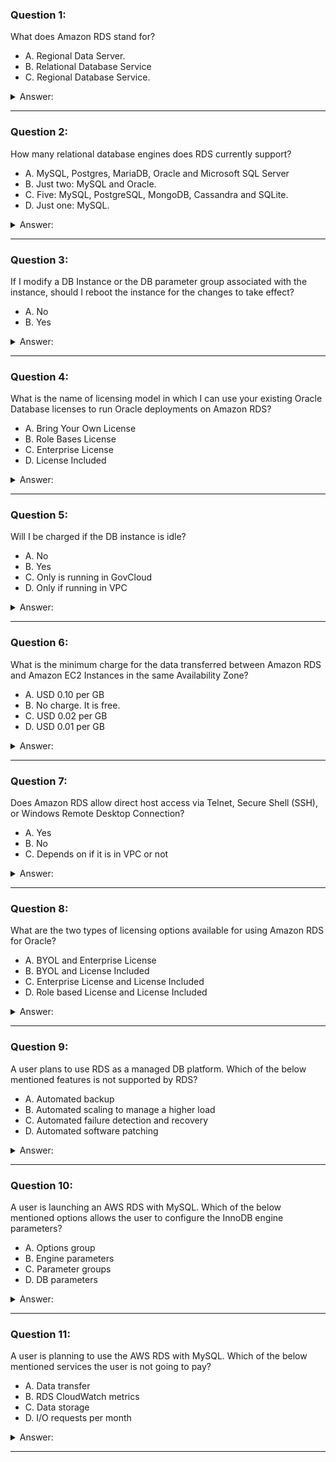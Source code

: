 ### Question 1:

What does Amazon RDS stand for?

- A. Regional Data Server.
- B. Relational Database Service
- C. Regional Database Service.

<details><summary>Answer:</summary><p>
[B]

Explanation:

Question 1@http://jayendrapatil.com/aws-relational-database-service-rds/

</p></details><hr>

### Question 2:

How many relational database engines does RDS currently support?

- A. MySQL, Postgres, MariaDB, Oracle and Microsoft SQL Server
- B. Just two: MySQL and Oracle.
- C. Five: MySQL, PostgreSQL, MongoDB, Cassandra and SQLite.
- D. Just one: MySQL.

<details><summary>Answer:</summary><p>
[A]

Explanation:

Question 2@http://jayendrapatil.com/aws-relational-database-service-rds/

</p></details><hr>

### Question 3:

If I modify a DB Instance or the DB parameter group associated with the instance, should I reboot the instance for the changes to take effect?

- A. No
- B. Yes

<details><summary>Answer:</summary><p>
[B]

Explanation:

Question 3@http://jayendrapatil.com/aws-relational-database-service-rds/

</p></details><hr>

### Question 4:

What is the name of licensing model in which I can use your existing Oracle Database licenses to run Oracle deployments on Amazon RDS?

- A. Bring Your Own License
- B. Role Bases License
- C. Enterprise License
- D. License Included

<details><summary>Answer:</summary><p>
[A]

Explanation:

Question 4@http://jayendrapatil.com/aws-relational-database-service-rds/

</p></details><hr>

### Question 5:

Will I be charged if the DB instance is idle?

- A. No
- B. Yes
- C. Only is running in GovCloud
- D. Only if running in VPC

<details><summary>Answer:</summary><p>
[B]

Explanation:

Question 5@http://jayendrapatil.com/aws-relational-database-service-rds/

</p></details><hr>

### Question 6:

What is the minimum charge for the data transferred between Amazon RDS and Amazon EC2 Instances in the same Availability Zone?

- A. USD 0.10 per GB
- B. No charge. It is free.
- C. USD 0.02 per GB
- D. USD 0.01 per GB

<details><summary>Answer:</summary><p>
[B]

Explanation:

Question 6@http://jayendrapatil.com/aws-relational-database-service-rds/

</p></details><hr>

### Question 7:

Does Amazon RDS allow direct host access via Telnet, Secure Shell (SSH), or Windows Remote Desktop Connection?

- A. Yes
- B. No
- C. Depends on if it is in VPC or not

<details><summary>Answer:</summary><p>
[B]

Explanation:

Question 7@http://jayendrapatil.com/aws-relational-database-service-rds/

</p></details><hr>

### Question 8:

What are the two types of licensing options available for using Amazon RDS for Oracle?

- A. BYOL and Enterprise License
- B. BYOL and License Included
- C. Enterprise License and License Included
- D. Role based License and License Included

<details><summary>Answer:</summary><p>
[B]

Explanation:

Question 8@http://jayendrapatil.com/aws-relational-database-service-rds/

</p></details><hr>

### Question 9:

A user plans to use RDS as a managed DB platform. Which of the below mentioned features is not supported by RDS?

- A. Automated backup
- B. Automated scaling to manage a higher load
- C. Automated failure detection and recovery
- D. Automated software patching

<details><summary>Answer:</summary><p>
[B]

Explanation:

Question 9@http://jayendrapatil.com/aws-relational-database-service-rds/

</p></details><hr>

### Question 10:

A user is launching an AWS RDS with MySQL. Which of the below mentioned options allows the user to configure the InnoDB engine parameters?

- A. Options group
- B. Engine parameters
- C. Parameter groups
- D. DB parameters

<details><summary>Answer:</summary><p>
[C]

Explanation:

Question 10@http://jayendrapatil.com/aws-relational-database-service-rds/

</p></details><hr>

### Question 11:

A user is planning to use the AWS RDS with MySQL. Which of the below mentioned services the user is not going to pay?

- A. Data transfer
- B. RDS CloudWatch metrics
- C. Data storage
- D. I/O requests per month

<details><summary>Answer:</summary><p>
[B]

Explanation:

Question 11@http://jayendrapatil.com/aws-relational-database-service-rds/

</p></details><hr>


